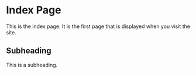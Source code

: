 # Index Page

This is the index page. It is the first page that is displayed when you visit the site.

## Subheading

This is a subheading.
